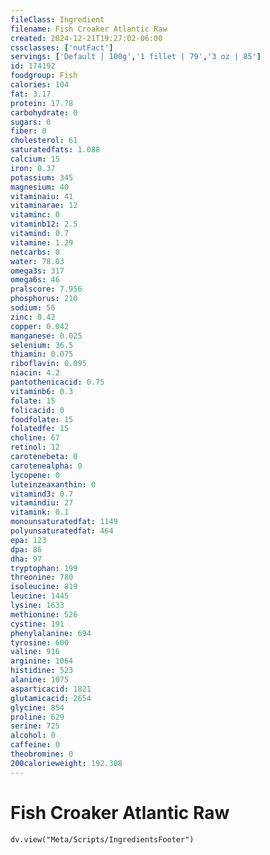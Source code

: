 ```yaml
---
fileClass: Ingredient
filename: Fish Croaker Atlantic Raw
created: 2024-12-21T19:27:02-06:00
cssclasses: ['nutFact']
servings: ['Default | 100g','1 fillet | 79','3 oz | 85']
id: 174192
foodgroup: Fish
calories: 104
fat: 3.17
protein: 17.78
carbohydrate: 0
sugars: 0
fiber: 0
cholesterol: 61
saturatedfats: 1.088
calcium: 15
iron: 0.37
potassium: 345
magnesium: 40
vitaminaiu: 41
vitaminarae: 12
vitaminc: 0
vitaminb12: 2.5
vitamind: 0.7
vitamine: 1.29
netcarbs: 0
water: 78.03
omega3s: 317
omega6s: 46
pralscore: 7.956
phosphorus: 210
sodium: 56
zinc: 0.42
copper: 0.042
manganese: 0.025
selenium: 36.5
thiamin: 0.075
riboflavin: 0.095
niacin: 4.2
pantothenicacid: 0.75
vitaminb6: 0.3
folate: 15
folicacid: 0
foodfolate: 15
folatedfe: 15
choline: 67
retinol: 12
carotenebeta: 0
carotenealpha: 0
lycopene: 0
luteinzeaxanthin: 0
vitamind3: 0.7
vitamindiu: 27
vitamink: 0.1
monounsaturatedfat: 1149
polyunsaturatedfat: 464
epa: 123
dpa: 86
dha: 97
tryptophan: 199
threonine: 780
isoleucine: 819
leucine: 1445
lysine: 1633
methionine: 526
cystine: 191
phenylalanine: 694
tyrosine: 600
valine: 916
arginine: 1064
histidine: 523
alanine: 1075
asparticacid: 1821
glutamicacid: 2654
glycine: 854
proline: 629
serine: 725
alcohol: 0
caffeine: 0
theobromine: 0
200calorieweight: 192.308
---
```


# Fish Croaker Atlantic Raw

```dataviewjs
dv.view("Meta/Scripts/IngredientsFooter")
```